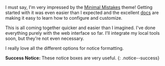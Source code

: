 I must say, I'm very impressed by the [Minimal Mistakes](https://mmistakes.github.io/minimal-mistakes/) theme! Getting started with it was even easier than I expected and the excellent [docs](https://mmistakes.github.io/minimal-mistakes/docs/quick-start-guide/) are making it easy to learn how to configure and customize.

This is all coming together quicker and easier than I imagined. I've done everything purely with the web interface so far. I'll integrate my local tools soon, but they're not even necessary.

I really love all the different options for notice formatting.

**Success Notice:** These notice boxes are very useful.
{: .notice--success}


